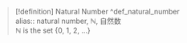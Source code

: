 > [!definition] Natural Number ^def_natural_number  
> alias:: natural number, ℕ, 自然数  
> ℕ is the set {0, 1, 2, ...}
